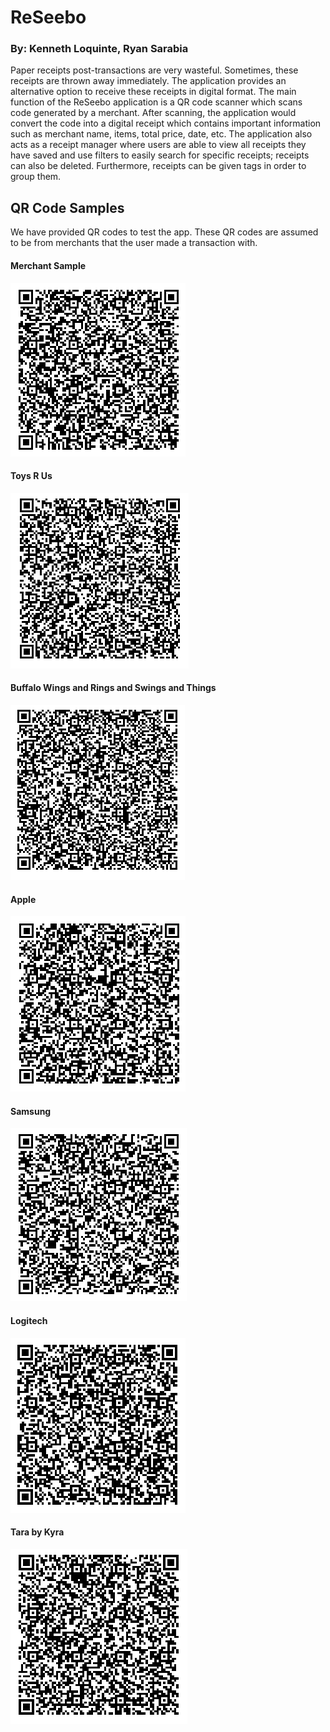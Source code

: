 # ReSeebo
### By: Kenneth Loquinte, Ryan Sarabia

Paper receipts post-transactions are very wasteful. Sometimes, these receipts are thrown away immediately. 
The application provides an alternative option to receive these receipts in digital format. 
The main function of the ReSeebo application is a QR code scanner which scans code generated by a merchant. 
After scanning, the application would convert the code into a digital receipt which contains important information such as merchant name, items, total price, date, etc. 
The application also acts as a receipt manager where users are able to view all receipts they have saved and use filters to easily search for specific receipts; 
receipts can also be deleted. Furthermore, receipts can be given tags in order to group them.

## QR Code Samples

We have provided QR codes to test the app. These QR codes are assumed to be from merchants that the user made a transaction with.

#### Merchant Sample
![QR Code 1](./QR/QR1.PNG)

#### Toys R Us
![QR Code 2](./QR/QR2.png)

#### Buffalo Wings and Rings and Swings and Things
![QR Code 3](./QR/QR3.png)

#### Apple
![QR Code 4](./QR/QR4.png)

#### Samsung
![QR Code 5](./QR/QR5.png)

#### Logitech
![QR Code 6](./QR/QR6.png)

#### Tara by Kyra
![QR Code 7](./QR/QR7.png)
